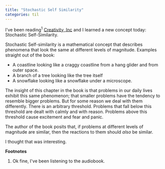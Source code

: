 ```yaml
---
title: "Stochastic Self Similarity"
categories: til
---
```


I've been reading<sup>1</sup> [Creativity, Inc][1] and I learned a new concept today:
Stochastic Self-Similarity.

Stochastic Self-similarity is a mathematical concept that describes
phenomena that look the same at different levels of magnitude.
Examples straight out of the book:

-   A coastline looking like a craggy coastline from a hang glider
    and from outer space.
-   A branch of a tree looking like the tree itself
-   A snowflake looking like a snowflake under a microscope.

The insight of this chapter in the book is that problems in our daily lives
exhibit this same phenomenon; that smaller problems have the tendency
to resemble bigger problems. But for some reason we deal with them
differently. There is an arbitrary threshold. Problems that fall below
this threshold are dealt with calmly and with reason. Problems above
this threshold cause excitement and fear and panic.

The author of the book posits that, if problems at different levels
of magnitude are similar, then the reactions to them should
_also_ be similar.

I thought that was interesting.

**Footnotes**

1. Ok fine, I've been listening to the audiobook.

[1]: http://www.amazon.com/Creativity-Inc-Overcoming-Unseen-Inspiration/dp/0812993012
